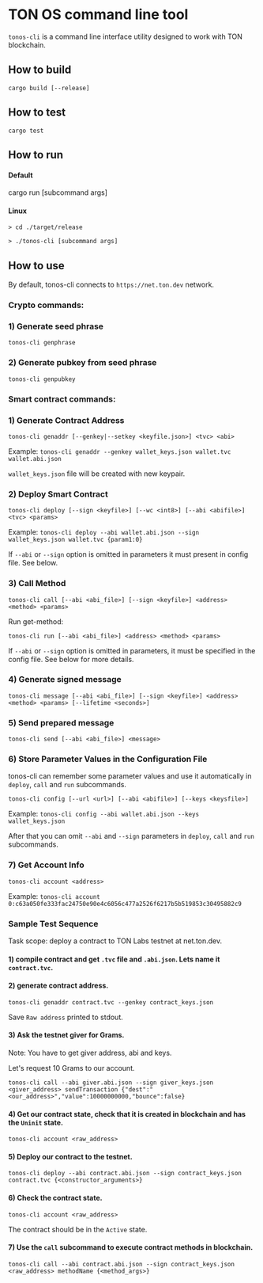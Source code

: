 # TON OS command line tool

`tonos-cli` is a command line interface utility designed to work with TON blockchain.

## How to build

    cargo build [--release]

## How to test

    cargo test

## How to run

#### Default

cargo run [subcommand args]

#### Linux
`> cd ./target/release`

`> ./tonos-cli [subcommand args]`

## How to use

By default, tonos-cli connects to `https://net.ton.dev` network.

### Crypto commands:

### 1) Generate seed phrase 

    tonos-cli genphrase

### 2) Generate pubkey from seed phrase

    tonos-cli genpubkey

### Smart contract commands:

### 1) Generate Contract Address

    tonos-cli genaddr [--genkey|--setkey <keyfile.json>] <tvc> <abi>

Example: `tonos-cli genaddr --genkey wallet_keys.json wallet.tvc wallet.abi.json`

`wallet_keys.json` file will be created with new keypair.

### 2) Deploy Smart Contract

    tonos-cli deploy [--sign <keyfile>] [--wc <int8>] [--abi <abifile>] <tvc> <params> 

Example: `tonos-cli deploy --abi wallet.abi.json --sign wallet_keys.json wallet.tvc {param1:0}`

If `--abi` or `--sign` option is omitted in parameters it must present in config file. See below.

### 3) Call Method

    tonos-cli call [--abi <abi_file>] [--sign <keyfile>] <address> <method> <params>

Run get-method:

    tonos-cli run [--abi <abi_file>] <address> <method> <params>

If `--abi` or `--sign` option is omitted in parameters, it must be specified in the config file. See below for more details.

### 4) Generate signed message

    tonos-cli message [--abi <abi_file>] [--sign <keyfile>] <address> <method> <params> [--lifetime <seconds>]

### 5) Send prepared message

    tonos-cli send [--abi <abi_file>] <message>


### 6) Store Parameter Values in the Configuration File

tonos-cli can remember some parameter values and use it automatically in `deploy`, `call` and `run` subcommands.

    tonos-cli config [--url <url>] [--abi <abifile>] [--keys <keysfile>]

Example: `tonos-cli config --abi wallet.abi.json --keys wallet_keys.json`

After that you can omit `--abi` and `--sign` parameters in `deploy`, `call` and `run` subcommands. 

### 7) Get Account Info

    tonos-cli account <address>

Example: `tonos-cli account 0:c63a050fe333fac24750e90e4c6056c477a2526f6217b5b519853c30495882c9`

### Sample Test Sequence
Task scope: deploy a contract to TON Labs testnet at net.ton.dev.

#### 1) compile contract and get `.tvc` file and `.abi.json`. Lets name it `contract.tvc`.

#### 2) generate contract address.

    tonos-cli genaddr contract.tvc --genkey contract_keys.json

Save `Raw address` printed to stdout.

#### 3) Ask the testnet giver for Grams.

Note: You have to get giver address, abi and keys. 

Let's request 10 Grams to our account.

    tonos-cli call --abi giver.abi.json --sign giver_keys.json <giver_address> sendTransaction {"dest":"<our_address>","value":10000000000,"bounce":false}

#### 4) Get our contract state, check that it is created in blockchain and has the `Uninit` state.

    tonos-cli account <raw_address>

#### 5) Deploy our contract to the testnet.

    tonos-cli deploy --abi contract.abi.json --sign contract_keys.json contract.tvc {<constructor_arguments>}

#### 6) Check the contract state.

    tonos-cli account <raw_address>

The contract should be in the `Active` state.

#### 7) Use the `call` subcommand to execute contract methods in blockchain.

    tonos-cli call --abi contract.abi.json --sign contract_keys.json <raw_address> methodName {<method_args>}
